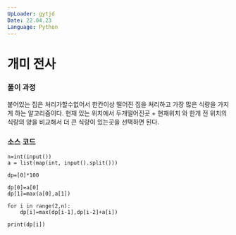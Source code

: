 ```yaml
---
UpLoader: gytjd
Date: 22.04.23
Language: Python
---
```


# 개미 전사
  
### 풀이 과정  

붙어있는 집은 처리가할수없어서 한칸이상 떨어진 집을 처리하고 가장 많은 식량을 가지게 하는 알고리즘이다.
현재 있는 위치에서 두개떨어진곳 + 현재위치 와 한개 전 위치의 식량의 양을 비교해서 더 큰 식량이 있는곳을 선택하면 된다.


### 소스 코드

```
n=int(input())
a = list(map(int, input().split()))

dp=[0]*100

dp[0]=a[0]
dp[1]=max(a[0],a[1])

for i in range(2,n):
    dp[i]=max(dp[i-1],dp[i-2]+a[i])

print(dp[i])






```
